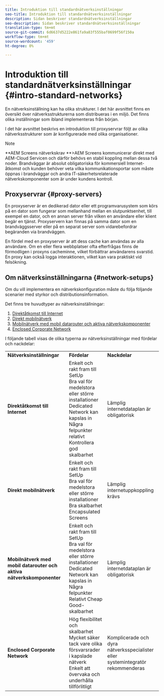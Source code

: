 ```yaml
---
title: Introduktion till standardnätverksinställningar
seo-title: Introduktion till standardnätverksinställningar
description: Sidan beskriver standardnätverksinställningar
seo-description: Sidan beskriver standardnätverksinställningar
translation-type: tm+mt
source-git-commit: 6d6637d5222e861fa9a83f555baf0699f56f150a
workflow-type: tm+mt
source-wordcount: '459'
ht-degree: 0%

---
```



# Introduktion till standardnätverksinställningar {#intro-standard-networks}

En nätverksinställning kan ha olika strukturer. I det här avsnittet finns en översikt över nätverksstrukturerna som distribueras i en miljö. Det finns olika inställningar som ibland implementeras från början.

I det här avsnittet beskrivs en introduktion till proxyservrar följt av olika nätverksstrukturer som är konfigurerade med olika organisationer.

>[!NOTE]
>**AEM Screens nätverkskrav **>AEM Screens kommunicerar direkt med AEM-Cloud Servicen och därför behövs en stabil koppling mellan dessa två noder. Brandväggar är absolut obligatoriska för kommersiell Internet-åtkomst och kunden behöver veta vilka kommunikationsportar som måste öppnas i brandväggar och andra IT-säkerhetsrelaterade nätverkskomponenter som är under kundens kontroll.

## Proxyservrar {#proxy-servers}

En proxyserver är en dedikerad dator eller ett programvarusystem som körs på en dator som fungerar som mellanhand mellan en slutpunktsenhet, till exempel en dator, och en annan server från vilken en användare eller klient begär en tjänst. Proxyservern kan finnas på samma dator som en brandväggsserver eller på en separat server som vidarebefordrar begäranden via brandväggen.

En fördel med en proxyserver är att dess cache kan användas av alla användare. Om en eller flera webbplatser ofta efterfrågas finns de förmodligen i proxyns cacheminne, vilket förbättrar användarens svarstid. En proxy kan också logga interaktionen, vilket kan vara praktiskt vid felsökning.

## Om nätverksinställningarna {#network-setups}

Om du vill implementera en nätverkskonfiguration måste du följa följande scenarier med styrkor och distributionsinformation.

Det finns tre huvudtyper av nätverksinställningar:

1. [Direktåtkomst till Internet](/help/using/direct-internet-access.md)
1. [Direkt mobilnätverk](/help/using/mobile-network-setup.md)
1. [Mobilnätverk med mobil datarouter och aktiva nätverkskomponenter](/help/using/mobile-network-setup-router.md)
1. [Enclosed Corporate Network](/help/using/enclosed-corporate-network.md)

I följande tabell visas de olika typerna av nätverksinställningar med fördelar och nackdelar:

<table>
 <tbody>
  <tr>
   <td><strong>Nätverksinställningar</strong></td>
   <td><strong>Fördelar</strong></td>
   <td><strong>Nackdelar</strong></td>
  </tr>
  <tr>
   <td><strong>Direktåtkomst till Internet</strong></td>
   <td>Enkelt och rakt fram till SetUp<br>Bra val för medelstora eller större installationer<br>Dedicated Network kan kapslas in<br>Några felpunkter<br>relativt Kontrollera<br>god skalbarhet</td>
   <td>Lämplig internetdataplan är obligatorisk</td>
  </tr>
    <tr>
   <td><strong>Direkt mobilnätverk</strong></td>
   <td>Enkelt och rakt fram till SetUp<br>Bra val för medelstora eller större installationer<br>Bra skalbarhet<br>Encapsulated Screens
</td>
   <td>Lämplig internetuppkoppling krävs</td>
  </tr>
    <tr>
<tr>
   <td><strong>Mobilnätverk med mobil datarouter och aktiva nätverkskomponenter</strong></td>
   <td>Enkelt och rakt fram till SetUp<br>Bra val för medelstora eller större installationer<br>Dedicated Network kan kapslas in<br>Några felpunkter<br>Relativt Cheap<br>Good-skalbarhet</br></td>
   <td>Lämplig internetdataplan är obligatorisk</td>
  </tr>
    <tr>

<td><strong>Enclosed Corporate Network</strong></td>
   <td>Hög flexibilitet och skalbarhet<br>Mycket säker tack vare olika försvarsrader<br>i kapslade nätverk<br>Enkelt att övervaka och underhålla<br>tillförlitligt</td>
   <td>Komplicerade och dyra<br>nätverksspecialister eller systemintegratör rekommenderas</td>
  </tr>
  </tr>
 </tbody>
</table>


